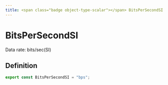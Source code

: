 ```yaml
---
title: <span class="badge object-type-scalar"></span> BitsPerSecondSI
---
```

# <span class="badge object-type-scalar"></span> BitsPerSecondSI

Data rate: bits/sec(SI)

## Definition

```typescript
export const BitsPerSecondSI = "bps";

```
